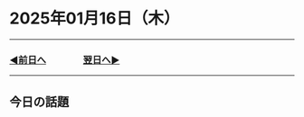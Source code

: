# 2025年01月16日（木）

---

### [◀️前日へ](https://github.com/yuasys/chatty-journal/blob/main/2025/01/2025-01-15.md)&emsp;&emsp;&emsp;&emsp;[翌日へ▶️](https://github.com/yuasys/chatty-journal/blob/main/2025/01/2025-01-17.md)

---

## 今日の話題
